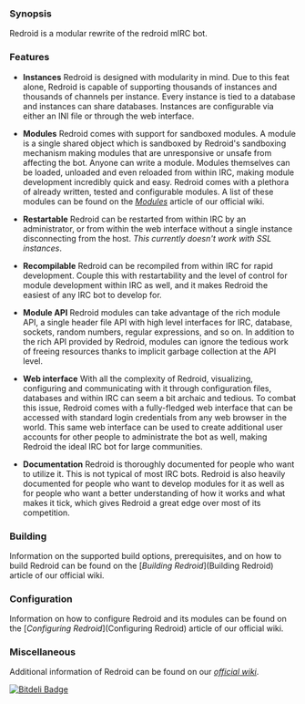 ### Synopsis
Redroid is a modular rewrite of the redroid mIRC bot.

### Features
* __Instances__
    Redroid is designed with modularity in mind. Due to this feat
    alone, Redroid is capable of supporting thousands of instances and
    thousands of channels per instance. Every instance is tied to a database
    and instances can share databases. Instances are configurable via either an
    INI file or through the web interface.

* __Modules__
    Redroid comes with support for sandboxed modules. A module is a single
    shared object which is sandboxed by Redroid's sandboxing mechanism making
    modules that are unresponsive or unsafe from affecting the bot. Anyone
    can write a module. Modules themselves can be loaded, unloaded and even
    reloaded from within IRC, making module development incredibly quick and
    easy. Redroid comes with a plethora of already written, tested and
    configurable modules. A list of these modules can be found on the
    [_Modules_](Modules) article of our official wiki.

* __Restartable__
    Redroid can be restarted from within IRC by an administrator, or from
    within the web interface without a single instance disconnecting from
    the host. _This currently doesn't work with SSL instances_.

* __Recompilable__
    Redroid can be recompiled from within IRC for rapid development. Couple
    this with restartability and the level of control for module development
    within IRC as well, and it makes Redroid the easiest of any IRC bot to
    develop for.

* __Module API__
    Redroid modules can take advantage of the rich module API, a single
    header file API with high level interfaces for IRC, database, sockets,
    random numbers, regular expressions, and so on. In addition to the rich API
    provided by Redroid, modules can ignore the tedious work of freeing
    resources thanks to implicit garbage collection at the API level.

* __Web interface__
    With all the complexity of Redroid, visualizing, configuring and
    communicating with it through configuration files, databases and
    within IRC can seem a bit archaic and tedious. To combat this issue,
    Redroid comes with a fully-fledged web interface that can be accessed
    with standard login credentials from any web browser in the world.
    This same web interface can be used to create additional user accounts
    for other people to administrate the bot as well, making Redroid the
    ideal IRC bot for large communities.

* __Documentation__
    Redroid is thoroughly documented for people who want to utilize it. This
    is not typical of most IRC bots. Redroid is also heavily documented for
    people who want to develop modules for it as well as for people who
    want a better understanding of how it works and what makes it tick, which
    gives Redroid a great edge over most of its competition.

### Building
Information on the supported build options, prerequisites, and on how to
build Redroid can be found on the [_Building Redroid_](Building Redroid)
article of our official wiki.

### Configuration
Information on how to configure Redroid and its modules can be found
on the [_Configuring Redroid_](Configuring Redroid) article of our official
wiki.

### Miscellaneous
Additional information of Redroid can be found on our [_official wiki_](Home).

[![Bitdeli Badge](https://d2weczhvl823v0.cloudfront.net/graphitemaster/redroid/trend.png)](https://bitdeli.com/free "Bitdeli Badge")
